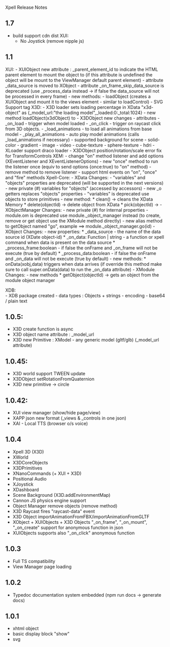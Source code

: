 Xpell Release Notes




1.7
--------

- build support cdn dist
XUI: 
    - No Joystick (remove nipple js)
  

1.1
-------------
XUI:
    - XUIObject new attribute : _parent_element_id to indicate the HTML parent element to mount the object to (if this attribute is undefined the object will be mount to the ViewManager default parent element)
    - attribute _data_source is moved to XObject
    - attribute _on_frame_skip_data_source is deprecated (use _process_data instead -> if false the data_source will not be processed in every frame)
    - new methods:
      - loadObject (creates a XUIObject and mount it to the views element - similar to loadControl)
    - SVG Support tag 
X3D:
    - X3D loader sets loading percentage in XData "x3d-object" as {_model_url:"the loading model",_loaded:0:_total:1024}
    - new method loadObject(x3dObject) to 
    - X3DObject new changes
      - attributes
        - _on_load - trigger when model loaded
        - _on_click - trigger on raycast click from 3D objects.
        - _load_animations - to load all animations from base model
        - _play_all_animations - auto play model animations (calls _load_animations if necessary)
        - supported background for scene 
          - solid-color
          - gradient
          - image
          - video
          - cube-texture
          - sphere-texture
          - hdri
      - XLoader support draco loader
      - X3DObject position/rotation/scale error fix for TransformControls
  XEM:
      - change "on" method listener and add options (XEventListener and XEventListenerOptions)
      - new "once" method to run the listener once (equiv to send options {once:true} to "on" method)
      - remove method to remove listener
      - support html events on "on", "once" and "fire" methods
Xpell-Core:
    - XData Changes:
        - "variables" and "objects" properties are deprecated (will be supported in the next versions)
        - new private (#) variables for "objects" (accessed by accessors)
        - new _o getters replaces "objects" properties
        - "variables" is deprecated use objects to store primitives
        - new method:
            * clean() -> cleans the XData Memory 
            * delete(objectId) -> delete object from XData
            * pick(objectId) -> 
    - XObjectManager Changes:
        - new private (#) for internal properties
        - module.om is deprecated use module._object_manager instead (to create, remove or get object use the XModule method directly)
        - new alias method to getObject named "go", example ==> module._object_manager.go(id)
    - XObject Changes:
        - new properties:
            * _data_source - the name of the data source id (XDate object-id)
            * _on_data: Function | string - a function or xpell command when data is present on the data source
            * _process_frame:boolean -  if false the onFrame and _on_frame will not be execute (true by default)
            * _process_data:boolean -  if false the onFrame and _on_data will not be execute (true by default)
        - new methods:
            * onData(xobj,data) triggers when data arrives (if override this method make sure to call super.onData(data) to run the _on_data attribute)
    - XModule Changes:
        - new methods
            * getObject(objectId) -> gets an object from the module object manager


XDB:  
    - XDB package created
    - data types : Objects + strings
    - encoding - base64 / plain text


1.0.5:
----------
- X3D create function is async
- X3D object name attribute : _model_url 
- X3D new Primitive : XModel - any generic model (gltf/glb) (_model_url attribute)



1.0.45:
----------
- X3D world support TWEEN update 
- X3DObject setRotationFromQuaternion
- X3D new primitive -> circle



1.0.42:
----------
- XUI view manager (show/hide page/view)
- XAPP json new format (_views & _controls in one json)
- XAI - Local TTS (browser o/s voice)


1.0.4
-------
- Xpell 3D (X3D) 
- XWorld
- X3DCoreObjects
- X3DPrimitives
- XNanoCommands (+ XUI + X3D)
- Positional Audio
- XJoystick
- XDashboard
- Scene Background (X3D.addEnvironmentMap)
- Cannon JS physics engine support
- Object Manager remove objects (remove method)
- X3D Raycast fires "raycast-data" event 
- X3D Object importAnimationFromFBX/importAnimationFromGLTF 
- XObject + XUIObjects + X3D Objects "_on_frame", "_on_mount", "_on_create" support for anonymous function in json
- XUIObjects supports also "_on_click" anonymous function


1.0.3
-------
- Full TS compatibility
- View Manager page loading

1.0.2
------
- Typedoc documentation system embedded (npm run docs -> generate docs)

1.0.1
---------

- xhtml object
- basic display block "show"
- svg
